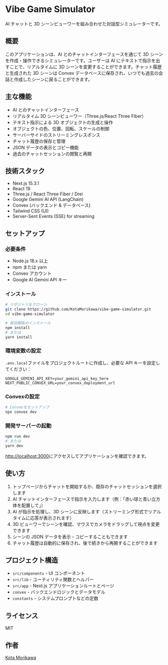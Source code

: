 # Vibe Game Simulator

AI チャットと 3D シーンビューワーを組み合わせた対話型シミュレーターです。

## 概要

このアプリケーションは、AI とのチャットインターフェースを通じて 3D シーンを作成・操作できるシミュレーターです。ユーザーは AI にテキストで指示を出すことで、リアルタイムに 3D シーンを変更することができます。チャット履歴と生成された 3D シーンは Convex データベースに保存され、いつでも過去の会話と作成したシーンに戻ることができます。

## 主な機能

- AI とのチャットインターフェース
- リアルタイム 3D シーンビューワー（Three.js/React Three Fiber）
- テキスト指示による 3D オブジェクトの生成と操作
- オブジェクトの色、位置、回転、スケールの制御
- サーバーサイドのストリーミングレスポンス
- チャット履歴の保存と管理
- JSON データの表示とコピー機能
- 過去のチャットセッションの閲覧と再開

## 技術スタック

- Next.js 15.3.1
- React 19
- Three.js / React Three Fiber / Drei
- Google Gemini AI API (LangChain)
- Convex (バックエンド & データベース)
- Tailwind CSS (UI)
- Server-Sent Events (SSE) for streaming

## セットアップ

### 必要条件

- Node.js 18.x 以上
- npm または yarn
- Convex アカウント
- Google AI Gemini API キー

### インストール

```bash
# リポジトリをクローン
git clone https://github.com/KotaMorikawa/vibe-game-simulator.git
cd vibe-game-simulator

# 依存関係のインストール
npm install
# または
yarn install
```

### 環境変数の設定

`.env.local`ファイルをプロジェクトルートに作成し、必要な API キーを設定してください：

```
GOOGLE_GEMINI_API_KEY=your_gemini_api_key_here
NEXT_PUBLIC_CONVEX_URL=your_convex_deployment_url
```

### Convexの設定

```bash
# Convexをセットアップ
npx convex dev
```

### 開発サーバーの起動

```bash
npm run dev
# または
yarn dev
```

[http://localhost:3000](http://localhost:3000)にアクセスしてアプリケーションを確認できます。

## 使い方

1. トップページからチャットを開始するか、既存のチャットセッションを選択します
2. AI チャットインターフェースで指示を入力します（例：「赤い球と青い立方体を配置して」）
3. AI が指示を処理し、3D シーンに反映します（ストリーミング形式でリアルタイムに応答が表示されます）
4. 3D ビューワーでシーンを確認、マウスでカメラをドラッグして視点を変更できます
5. シーンの JSON データを表示・コピーすることもできます
6. チャット履歴は自動的に保存され、後で続きから再開することができます

## プロジェクト構造

- `src/components` - UI コンポーネント
- `src/lib` - ユーティリティ関数とヘルパー
- `src/app` - Next.js アプリケーションルートとページ
- `convex` - バックエンドロジックとデータモデル
- `constants` - システムプロンプトなどの定数

## ライセンス

MIT

## 作者

[Kota Morikawa](https://github.com/KotaMorikawa)
